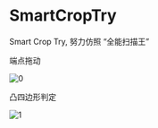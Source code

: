 # SmartCropTry
Smart Crop Try, 努力仿照 “全能扫描王”



端点拖动

![0](https://github.com/BoxDengJZ/SmartCropTry/blob/master/src/0.PNG)


凸四边形判定


![1](https://github.com/BoxDengJZ/SmartCropTry/blob/master/src/1.PNG)